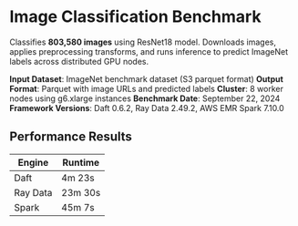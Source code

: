 # Image Classification Benchmark

Classifies **803,580 images** using ResNet18 model. Downloads images, applies preprocessing transforms, and runs inference to predict ImageNet labels across distributed GPU nodes.

**Input Dataset**: ImageNet benchmark dataset (S3 parquet format)
**Output Format**: Parquet with image URLs and predicted labels
**Cluster**: 8 worker nodes using g6.xlarge instances
**Benchmark Date**: September 22, 2024
**Framework Versions**: Daft 0.6.2, Ray Data 2.49.2, AWS EMR Spark 7.10.0

## Performance Results

| Engine   | Runtime |
|----------|---------|
| Daft     | 4m 23s  |
| Ray Data | 23m 30s |
| Spark    | 45m 7s  |
